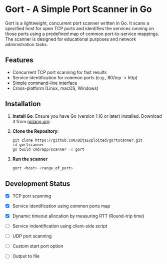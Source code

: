 # Gort - A Simple Port Scanner in Go

Gort is a lightweight, concurrent port scanner written in Go. It scans a specified host for open TCP ports and identifies the services running on those ports using a predefined map of common port-to-service mappings. The scanner is designed for educational purposes and network administration tasks.

## Features
- Concurrent TCP port scanning for fast results
- Service identification for common ports (e.g., 80/tcp -> http)
- Simple command-line interface
- Cross-platform (Linux, macOS, Windows)

## Installation

1. **Install Go**: Ensure you have Go (version 1.16 or later) installed. Download it from [golang.org](https://golang.org/dl/).

2. **Clone the Repository**:
   ```bash
   git clone https://github.com/BitsExploited/gortscanner.git
   cd gortscanner
   go build cmd/app/scanner -o gort
   ```
3. **Run the scanner**
    ```bash
    gort <host> <range_of_port>
    ```
## Development Status

- [x] TCP port scanning
- [x] Service identification using common ports map
- [x] Dynamic timeout allocation by measuring RTT (Round-trip time)
- [ ] Service indentification using client-side script
- [ ] UDP port scanning
- [ ] Custom start port option
- [ ] Output to file

